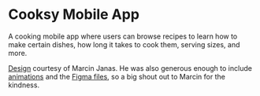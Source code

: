 # Cooksy Mobile App

A cooking mobile app where users can browse recipes to learn how to make
certain dishes, how long it takes to cook them, serving sizes, and more.

[Design](https://dribbble.com/shots/15008037--FREEBIE-Mobile-Cooking-App) courtesy of Marcin Janas. He was also generous enough to include [animations](https://www.figma.com/proto/c3FQTFUzoulnyV9YLeRrRE/%5BFREEBIE%5D-Mobile-Cooking-App-(Copy)?node-id=4%3A156&scaling=scale-down&page-id=0%3A1&starting-point-node-id=17%3A412&show-proto-sidebar=1) and the [Figma files](https://www.figma.com/file/c3FQTFUzoulnyV9YLeRrRE/%5BFREEBIE%5D-Mobile-Cooking-App-(Copy)?node-id=32%3A192&t=IqzjWb7Fseqqf8iU-0), so a big shout out to Marcin for the kindness.